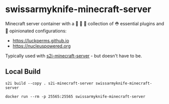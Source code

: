 # swissarmyknife-minecraft-server

Minecraft server container with a :purse: :briefcase: :handbag: collection of ⛑️ essential plugins and :beginner: opinionated configurations:

* https://luckperms.github.io
* https://nucleuspowered.org

Typically used with [s2i-minecraft-server](https://github.com/vorburger/s2i-minecraft-server/) - but doesn't have to be.


## Local Build

    s2i build --copy . s2i-minecraft-server swissarmyknife-minecraft-server

    docker run --rm -p 25565:25565 swissarmyknife-minecraft-server
